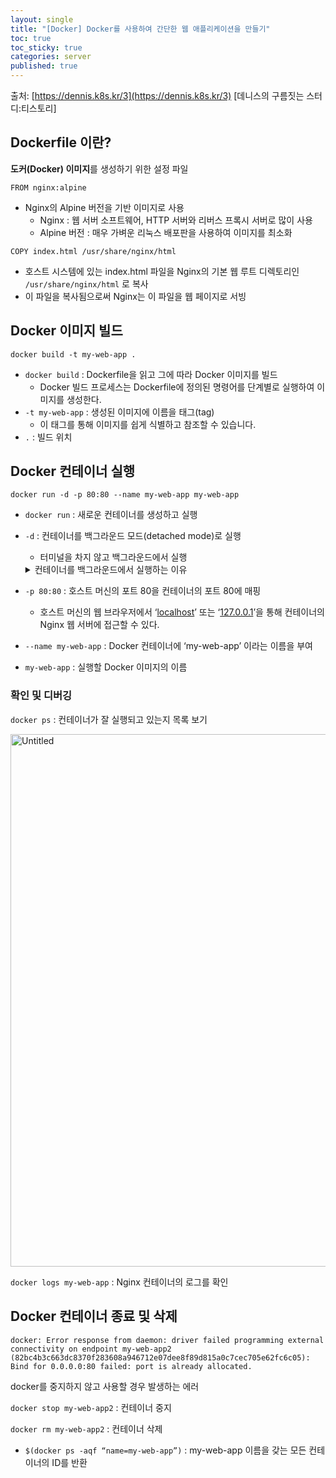 ```yaml
---
layout: single
title: "[Docker] Docker를 사용하여 간단한 웹 애플리케이션을 만들기"
toc: true
toc_sticky: true
categories: server
published: true
---
```


출처: [https://dennis.k8s.kr/3](https://dennis.k8s.kr/3) [데니스의 구름짓는 스터디:티스토리]

## Dockerfile 이란?

**도커(Docker) 이미지**를 생성하기 위한 설정 파일

`FROM nginx:alpine`

- Nginx의 Alpine 버전을 기반 이미지로 사용
    - Nginx : 웹 서버 소프트웨어, HTTP 서버와 리버스 프록시 서버로 많이 사용
    - Alpine 버전 : 매우 가벼운 리눅스 배포판을 사용하여 이미지를 최소화

`COPY index.html /usr/share/nginx/html`

- 호스트 시스템에 있는 index.html 파일을 Nginx의 기본 웹 루트 디렉토리인 `/usr/share/nginx/html` 로 복사
- 이 파일을 복사됨으로써 Nginx는 이 파일을 웹 페이지로 서빙

## Docker 이미지 빌드

`docker build -t my-web-app .`

- `docker build` : Dockerfile을 읽고 그에 따라 Docker 이미지를 빌드
    - Docker 빌드 프로세스는 Dockerfile에 정의된 명령어를 단계별로 실행하여 이미지를 생성한다.
- `-t my-web-app` : 생성된 이미지에 이름을 태그(tag)
    - 이 태그를 통해 이미지를 쉽게 식별하고 참조할 수 있습니다.
- `.` : 빌드 위치

## Docker 컨테이너 실행

`docker run -d -p 80:80 --name my-web-app my-web-app`

- `docker run` : 새로운 컨테이너를 생성하고 실행
- `-d` : 컨테이너를 백그라운드 모드(detached mode)로 실행
    - 터미널을 차지 않고 백그라운드에서 실행
 
    <details>
    <summary>컨테이너를 백그라운드에서 실행하는 이유</summary>
    <div markdown="1">
    
    **1. 터미널 제어권 유지**
        
    - **터미널 사용 가능**:
        - 컨테이너가 백그라운드에서 실행되면 터미널이 실행 중인 컨테이너에 묶이지 않으므로 사용자는 터미널에서 다른 작업을 계속할 수 있습니다.
        - 예를 들어, 개발자는 추가적인 명령을 실행하거나 다른 컨테이너를 관리할 수 있습니다.
    
    **2. 다중 서비스 실행**
    
    - **여러 컨테이너 관리**:
        - 하나 이상의 컨테이너를 동시에 실행해야 하는 경우, 각 컨테이너를 백그라운드에서 실행하면 여러 컨테이너를 쉽게 관리할 수 있습니다.
        - 예를 들어, 웹 서버, 데이터베이스, 캐시 서버 등을 각각 다른 컨테이너에서 실행하고 이들을 동시에 작동시킬 수 있습니다.
    
    **3. 안정적인 서비스 운영**
    
    - **지속적인 서비스**:
        - 백그라운드 모드에서 실행된 컨테이너는 시스템이 종료되거나 재부팅될 때까지 계속 실행됩니다.
        - 이는 웹 서버나 데이터베이스 서버와 같이 항상 가동되어야 하는 서비스에 적합합니다.
    
    **4. 스크립트 및 자동화**
    
    - **자동화 스크립트**:
        - 배포 스크립트나 자동화 도구에서 컨테이너를 실행할 때, 백그라운드 모드로 실행하면 스크립트의 다른 부분이 차질 없이 계속 실행될 수 있습니다.
        - CI/CD 파이프라인에서도 컨테이너를 백그라운드에서 실행하여 테스트 및 배포 작업을 진행할 수 있습니다.
    
    **5. 로그 및 디버깅**
    
    - **로그 수집 및 모니터링**:
        - 컨테이너가 백그라운드에서 실행되는 동안, 로그는 Docker의 로깅 드라이버를 통해 수집되며 필요에 따라 `docker logs` 명령어를 통해 액세스할 수 있습니다.
        - 이는 로그를 실시간으로 모니터링하거나 나중에 분석할 수 있도록 합니다.
    
    **6. 시스템 리소스 효율성**
    
    - **리소스 활용**:
        - 백그라운드 모드에서 실행된 컨테이너는 시스템 리소스를 효율적으로 사용하며, 필요한 경우 빠르게 접근할 수 있습니다.
        - 이는 시스템의 전체 성능과 효율성을 높이는 데 도움이 됩니다.
    
    </div>
    </details>
        
        
- `-p 80:80` : 호스트 머신의 포트 80을 컨테이너의 포트 80에 매핑
    - 호스트 머신의 웹 브라우저에서 ‘[localhost](http://localhost)’ 또는 ‘[127.0.0.1](http://127.0.0.1)’을 통해 컨테이너의 Nginx 웹 서버에 접근할 수 있다.
- `--name my-web-app` : Docker 컨테이너에 ‘my-web-app’ 이라는 이름을 부여
- `my-web-app` : 실행할 Docker 이미지의 이름

### 확인 및 디버깅

`docker ps` : 컨테이너가 잘 실행되고 있는지 목록 보기

<img width="852" alt="Untitled" src="https://github.com/user-attachments/assets/43d4dae9-b687-4351-bc54-e294eef4633d">

`docker logs my-web-app` : Nginx 컨테이너의 로그를 확인

## Docker 컨테이너 종료 및 삭제

```
docker: Error response from daemon: driver failed programming external 
connectivity on endpoint my-web-app2 
(82bc4b3c663dc8370f283608a946712e07dee8f89d815a0c7cec705e62fc6c05): 
Bind for 0.0.0.0:80 failed: port is already allocated.
```

docker를 중지하지 않고 사용할 경우 발생하는 에러

`docker stop my-web-app2` : 컨테이너 중지

`docker rm my-web-app2` : 컨테이너 삭제

- `$(docker ps -aqf “name=my-web-app”)` : my-web-app 이름을 갖는 모든 컨테이너의 ID를 반환
